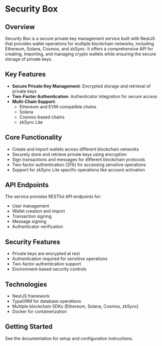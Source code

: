 # Security Box

## Overview

Security Box is a secure private key management service built with NestJS that provides wallet operations for multiple blockchain networks, including Ethereum, Solana, Cosmos, and zkSync. It offers a comprehensive API for creating, importing, and managing crypto wallets while ensuring the secure storage of private keys.

## Key Features

- **Secure Private Key Management**: Encrypted storage and retrieval of private keys
- **Two-Factor Authentication**: Authenticator integration for secure access
- **Multi-Chain Support**: 
  - Ethereum and EVM-compatible chains
  - Solana 
  - Cosmos-based chains
  - zkSync Lite

## Core Functionality

- Create and import wallets across different blockchain networks
- Securely store and retrieve private keys using encryption
- Sign transactions and messages for different blockchain protocols
- Two-factor authentication (2FA) for accessing sensitive operations
- Support for zkSync Lite specific operations like account activation

## API Endpoints

The service provides RESTful API endpoints for:

- User management
- Wallet creation and import
- Transaction signing
- Message signing
- Authenticator verification

## Security Features

- Private keys are encrypted at rest
- Authentication required for sensitive operations
- Two-factor authentication support
- Environment-based security controls

## Technologies

- NestJS framework
- TypeORM for database operations
- Multiple blockchain SDKs (Ethereum, Solana, Cosmos, zkSync)
- Docker for containerization

## Getting Started

See the documentation for setup and configuration instructions.
